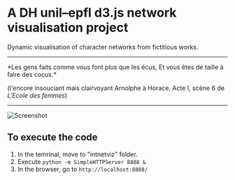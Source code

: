 # A DH unil–epfl d3.js network visualisation project

Dynamic visualisation of character networks from fictitious works.

<hr> *Les gens faits comme vous font plus que les écus, Et vous êtes de taille à faire des cocus.*

(l'encore insouciant mais clairvoyant Arnolphe à Horace, Acte I, scène 6 de *L'Ecole des femmes*)
<hr>

![Screenshot](https://raw.githubusercontent.com/maladesimaginaires/intnetviz/master/img/screenshot_moliere.png)

## To execute the code

1. In the temrinal, move to "intnetviz" folder.
2. Execute ```python -m SimpleHTTPServer 8888 &```
3. In the browser, go to ```http://localhost:8888/```
